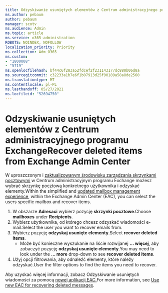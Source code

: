 ```yaml
---
title: Odzyskiwanie usuniętych elementów z Centrum administracyjnego programu Exchange
ms.author: pebaum
author: pebaum
manager: scotv
ms.audience: Admin
ms.topic: article
ms.service: o365-administration
ROBOTS: NOINDEX, NOFOLLOW
localization_priority: Priority
ms.collection: Adm_O365
ms.custom:
- "1800008"
- "5719"
ms.openlocfilehash: bf44c6f283a52fdcef2f231143177dc880b06d8a
ms.sourcegitcommit: c32233a1b7e6f1b07913d25f90189a58a8de2560
ms.translationtype: MT
ms.contentlocale: pl-PL
ms.lasthandoff: 05/27/2021
ms.locfileid: "52694750"
---
```

# <a name="recover-deleted-items-from-exchange-admin-center"></a><span data-ttu-id="65a70-102">Odzyskiwanie usuniętych elementów z Centrum administracyjnego programu Exchange</span><span class="sxs-lookup"><span data-stu-id="65a70-102">Recover deleted items from Exchange Admin Center</span></span>

<span data-ttu-id="65a70-103">W uproszczonym i [zaktualizowanym środowisku zarządzania skrzynkami pocztowymi](https://admin.exchange.microsoft.com/#/mailboxes) w Centrum administracyjnym programu Exchange możesz wybrać skrzynkę pocztową konkretnego użytkownika i odzyskać elementy.</span><span class="sxs-lookup"><span data-stu-id="65a70-103">Within the simplified and [updated mailbox management experience](https://admin.exchange.microsoft.com/#/mailboxes), within the Exchange Admin Center (EAC), you can select the users specific mailbox and recover items.</span></span>

1. <span data-ttu-id="65a70-104">W obszarze **Adresaci** wybierz pozycję **skrzynki pocztowe**.</span><span class="sxs-lookup"><span data-stu-id="65a70-104">Choose **mailboxes** under **Recipients**.</span></span>
2. <span data-ttu-id="65a70-105">Wybierz użytkownika, od którego chcesz odzyskać wiadomości e-mail.</span><span class="sxs-lookup"><span data-stu-id="65a70-105">Select the user you want to recover emails from.</span></span>
3. <span data-ttu-id="65a70-106">Wybierz pozycję **odzyskaj usunięte elementy**.</span><span class="sxs-lookup"><span data-stu-id="65a70-106">Select **recover deleted items**.</span></span>
    - <span data-ttu-id="65a70-107">Może być konieczne wyszukanie na liście rozwijanej **... więcej**, aby zobaczyć pozycję **odzyskaj usunięte elementy**.</span><span class="sxs-lookup"><span data-stu-id="65a70-107">You may need to look under the **… more** drop-down to see **recover deleted items**.</span></span>
4. <span data-ttu-id="65a70-108">Użyj opcji filtrowania, aby odnaleźć elementy, które należy odzyskać.</span><span class="sxs-lookup"><span data-stu-id="65a70-108">User the filter options to find the items you need to recover.</span></span>

<span data-ttu-id="65a70-109">Aby uzyskać więcej informacji, zobacz Odzyskiwanie usuniętych wiadomości za pomocą [nowej aplikacji EAC.](/exchange/recipients-in-exchange-online/manage-user-mailboxes/recover-deleted-messages#use-new-eac-for-recovering-deleted-messages)</span><span class="sxs-lookup"><span data-stu-id="65a70-109">For more information, see [Use new EAC for recovering deleted messages](/exchange/recipients-in-exchange-online/manage-user-mailboxes/recover-deleted-messages#use-new-eac-for-recovering-deleted-messages).</span></span>
